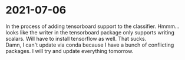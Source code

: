 # 2021-07-06
In the process of adding tensorboard support to the classifier.
Hmmm... looks like the writer in the tensorboard package only supports writing scalars.    Will have to install tensorflow as well. That sucks.  
Damn, I can't update via conda because I have a bunch of conflicting packages.  I will try and update everything tomorrow.


